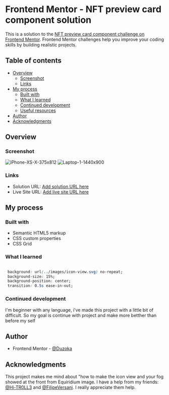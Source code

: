 # Frontend Mentor - NFT preview card component solution

This is a solution to the [NFT preview card component challenge on Frontend Mentor](https://www.frontendmentor.io/challenges/nft-preview-card-component-SbdUL_w0U). Frontend Mentor challenges help you improve your coding skills by building realistic projects. 

## Table of contents

- [Overview](#overview)
  - [Screenshot](#screenshot)
  - [Links](#links)
- [My process](#my-process)
  - [Built with](#built-with)
  - [What I learned](#what-i-learned)
  - [Continued development](#continued-development)
  - [Useful resources](#useful-resources)
- [Author](#author)
- [Acknowledgments](#acknowledgments)


## Overview

### Screenshot
![iPhone-XS-X-375x812](https://user-images.githubusercontent.com/102036752/214144118-80b6c42d-6f43-4bb1-95ed-6406699e4b22.png)
![Laptop-1-1440x900](https://user-images.githubusercontent.com/102036752/214144125-613a969f-85a2-49b8-a6ec-5a3c86536315.png)

### Links

- Solution URL: [Add solution URL here](https://your-solution-url.com)
- Live Site URL: [Add live site URL here](https://your-live-site-url.com)

## My process

### Built with

- Semantic HTML5 markup
- CSS custom properties
- CSS Grid

### What I learned

```css 

 background: url(../images/icon-view.svg) no-repeat;
 background-size: 15%;
 background-position: center;
 transition: 0.5s ease-in-out;
```


### Continued development

 I'm beginner with any language, i've made this project with a little bit of difficult. So my goal is continue with project and make more betther than before my self


## Author

- Frontend Mentor - [@Duzoka](https://www.frontendmentor.io/profile/Duzoka)


## Acknowledgments

This project makes me mind about "how to make the icon view and your fog showed at the front from Equiridium image. I have a help from my friends: [@Hi-TR0LL3](https://github.com/Hi-TR0LL3) and [@FilipeVersani](https://github.com/FilipeVersani). I really appreciate them help.

